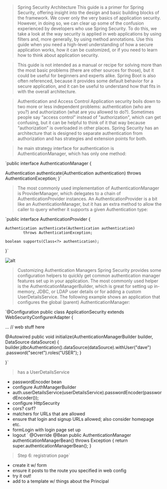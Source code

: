> Spring Security Architecture
This guide is a primer for Spring Security, offering insight into the design and basic building blocks of the framework. We cover only the very basics of application security. However, in doing so, we can clear up some of the confusion experienced by developers who use Spring Security. To do this, we take a look at the way security is applied in web applications by using filters and, more generally, by using method annotations. Use this guide when you need a high-level understanding of how a secure application works, how it can be customized, or if you need to learn how to think about application security.

> This guide is not intended as a manual or recipe for solving more than the most basic problems (there are other sources for those), but it could be useful for beginners and experts alike. Spring Boot is also often referenced, because it provides some default behavior for a secure application, and it can be useful to understand how that fits in with the overall architecture.


> Authentication and Access Control
Application security boils down to two more or less independent problems: authentication (who are you?) and authorization (what are you allowed to do?). Sometimes people say “access control” instead of "authorization", which can get confusing, but it can be helpful to think of it that way because “authorization” is overloaded in other places. Spring Security has an architecture that is designed to separate authentication from authorization and has strategies and extension points for both.

> he main strategy interface for authentication is AuthenticationManager, which has only one method:

`public interface AuthenticationManager {

  Authentication authenticate(Authentication authentication)
    throws AuthenticationException;
}`

> The most commonly used implementation of AuthenticationManager is ProviderManager, which delegates to a chain of AuthenticationProvider instances. An AuthenticationProvider is a bit like an AuthenticationManager, but it has an extra method to allow the caller to query whether it supports a given Authentication type:

`public interface AuthenticationProvider {

	Authentication authenticate(Authentication authentication)
			throws AuthenticationException;

	boolean supports(Class<?> authentication);
}`


![alt](https://github.com/spring-guides/top-spring-security-architecture/raw/main/images/authentication.png)



> Customizing Authentication Managers
Spring Security provides some configuration helpers to quickly get common authentication manager features set up in your application. The most commonly used helper is the AuthenticationManagerBuilder, which is great for setting up in-memory, JDBC, or LDAP user details or for adding a custom UserDetailsService. The following example shows an application that configures the global (parent) AuthenticationManager:

`@Configuration
public class ApplicationSecurity extends WebSecurityConfigurerAdapter {

   ... // web stuff here

  @Autowired
  public void initialize(AuthenticationManagerBuilder builder, DataSource dataSource) {
    builder.jdbcAuthentication().dataSource(dataSource).withUser("dave")
      .password("secret").roles("USER");
  }

}`


> has a UserDetailsService
* passwordEncoder bean
* configure AuthManagerBuilder
* auth.userDetailsService(userDetailsService).passwordEncoder(passwordEncoder());
* configure HttpSecurity
* cors? csrf?
* matchers for URLs that are allowed
* ensure that login and signup URLs allowed; also consider homepage etc.
* formLogin with login page set up
* logout
 `   @Override
    @Bean
    public AuthenticationManager authenticationManagerBean() throws Exception {
        return super.authenticationManagerBean();
    }
> Step 6: registration page`

* create it w/ form
* ensure it posts to the route you specified in web config
* try it out!
* add to a template w/ things about the Principal
